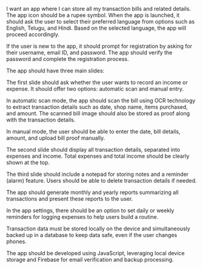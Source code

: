 I want an app where I can store all my transaction bills and related details. The app icon should be a rupee symbol. When the app is launched, it should ask the user to select their preferred language from options such as English, Telugu, and Hindi. Based on the selected language, the app will proceed accordingly.

If the user is new to the app, it should prompt for registration by asking for their username, email ID, and password. The app should verify the password and complete the registration process.

The app should have three main slides:

The first slide should ask whether the user wants to record an income or expense. It should offer two options: automatic scan and manual entry.

In automatic scan mode, the app should scan the bill using OCR technology to extract transaction details such as date, shop name, items purchased, and amount. The scanned bill image should also be stored as proof along with the transaction details.

In manual mode, the user should be able to enter the date, bill details, amount, and upload bill proof manually.

The second slide should display all transaction details, separated into expenses and income. Total expenses and total income should be clearly shown at the top.

The third slide should include a notepad for storing notes and a reminder (alarm) feature. Users should be able to delete transaction details if needed.

The app should generate monthly and yearly reports summarizing all transactions and present these reports to the user.

In the app settings, there should be an option to set daily or weekly reminders for logging expenses to help users build a routine.

Transaction data must be stored locally on the device and simultaneously backed up in a database to keep data safe, even if the user changes phones.

The app should be developed using JavaScript, leveraging local device storage and Firebase for email verification and backup processing.
